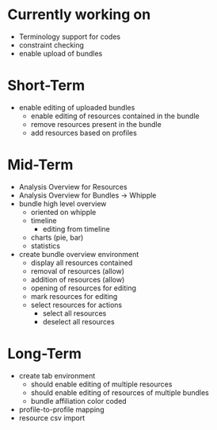 # Currently working on
- Terminology support for codes
- constraint checking
- enable upload of bundles

# Short-Term
- enable editing of uploaded bundles
  - enable editing of resources contained in the bundle
  - remove resources present in the bundle
  - add resources based on profiles

# Mid-Term
- Analysis Overview for Resources
- Analysis Overview for Bundles -> Whipple
- bundle high level overview
  - oriented on whipple
  - timeline
    - editing from timeline
  - charts (pie, bar)
  - statistics
- create bundle overview environment
  - display all resources contained
  - removal of resources (allow)
  - addition of resources (allow)
  - opening of resources for editing
  - mark resources for editing
  - select resources for actions
    - select all resources
    - deselect all resources

# Long-Term
- create tab environment
  - should enable editing of multiple resources
  - should enable editing of resources of multiple bundles
  - bundle affiliation color coded
- profile-to-profile mapping
- resource csv import
